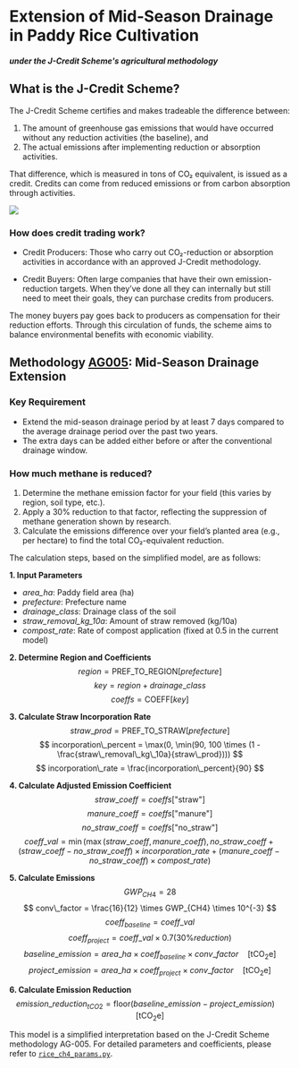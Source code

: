 # Extension of Mid‐Season Drainage in Paddy Rice Cultivation
#### *under the J-Credit Scheme's agricultural methodology*

## What is the J-Credit Scheme?
The J-Credit Scheme certifies and makes tradeable the difference between:

1. The amount of greenhouse gas emissions that would have occurred without any reduction activities (the baseline), and
2. The actual emissions after implementing reduction or absorption activities.

That difference, which is measured in tons of CO₂ equivalent, is issued as a credit. Credits can come from reduced emissions or from carbon absorption through activities.

<img src="app/static/concept_of_baseline_and_credit.png">

### How does credit trading work?

- Credit Producers: Those who carry out CO₂-reduction or absorption activities in accordance with an approved J-Credit methodology.

- Credit Buyers: Often large companies that have their own emission-reduction targets. When they’ve done all they can internally but still need to meet their goals, they can purchase credits from producers.

The money buyers pay goes back to producers as compensation for their reduction efforts. Through this circulation of funds, the scheme aims to balance environmental benefits with economic viability.


## Methodology [AG005](https://japancredit.go.jp/pdf/methodology/AG-005_v3.0.pdf): Mid-Season Drainage Extension

### Key Requirement
- Extend the mid-season drainage period by at least 7 days compared to the average drainage period over the past two years.
- The extra days can be added either before or after the conventional drainage window.

### How much methane is reduced?

1. Determine the methane emission factor for your field (this varies by region, soil type, etc.).
2. Apply a 30% reduction to that factor, reflecting the suppression of methane generation shown by research.
3. Calculate the emissions difference over your field’s planted area (e.g., per hectare) to find the total CO₂-equivalent reduction.

The calculation steps, based on the simplified model, are as follows:

**1. Input Parameters**
*   _area\_ha_: Paddy field area (ha)
*   _prefecture_: Prefecture name
*   _drainage\_class_: Drainage class of the soil
*   _straw\_removal\_kg\_10a_: Amount of straw removed (kg/10a)
*   _compost\_rate_: Rate of compost application (fixed at 0.5 in the current model)

**2. Determine Region and Coefficients**
$$
region = \text{PREF\_TO\_REGION}[prefecture]
$$
$$
key = region + drainage\_class
$$
$$
coeffs = \text{COEFF}[key]
$$

**3. Calculate Straw Incorporation Rate**
$$
straw\_prod = \text{PREF\_TO\_STRAW}[prefecture]
$$
$$
incorporation\_percent = \max(0, \min(90, 100 \times (1 - \frac{straw\_removal\_kg\_10a}{straw\_prod})))
$$
$$
incorporation\_rate = \frac{incorporation\_percent}{90}
$$

**4. Calculate Adjusted Emission Coefficient**
$$
straw\_coeff = coeffs[\text{"straw"}]
$$
$$
manure\_coeff = coeffs[\text{"manure"}]
$$
$$
no\_straw\_coeff = coeffs[\text{"no\_straw"}]
$$
$$
coeff\_val = \min(\max(straw\_coeff, manure\_coeff), no\_straw\_coeff + (straw\_coeff - no\_straw\_coeff) \times incorporation\_rate + (manure\_coeff - no\_straw\_coeff) \times compost\_rate)
$$

**5. Calculate Emissions**
$$
GWP_{CH4} = 28
$$
$$
conv\_factor = \frac{16}{12} \times GWP_{CH4} \times 10^{-3}
$$
$$
coeff_{baseline} = coeff\_val
$$
$$
coeff_{project} = coeff\_val \times 0.7　(30\% reduction)
$$
$$
baseline\_emission = area\_ha \times coeff_{baseline} \times conv\_factor \quad [\text{tCO}_2\text{e}]
$$
$$
project\_emission = area\_ha \times coeff_{project} \times conv\_factor \quad [\text{tCO}_2\text{e}]
$$

**6. Calculate Emission Reduction**
$$
emission\_reduction_{tCO2} = \text{floor}(baseline\_emission - project\_emission) \quad [\text{tCO}_2\text{e}]
$$

This model is a simplified interpretation based on the J-Credit Scheme methodology AG-005. For detailed parameters and coefficients, please refer to [`rice_ch4_params.py`](https://github.com/seima-osako/rice-ch4-simulator/blob/main/rice_ch4_params.py).
